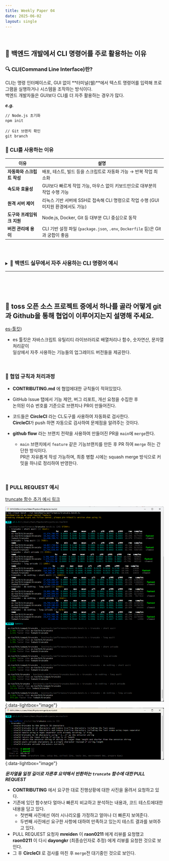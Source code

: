 ```yaml
---
title: Weekly Paper 04
date: 2025-06-02
layout: single
---
```


<br>

## 📌 백엔드 개발에서 CLI 명령어를 주로 활용하는 이유 <br>

### 🔍 CLI(Command Line Interface)란?

CLI는 명령 인터페이스로, GUI 없이 **터미널(쉘)**에서 텍스트 명령어를 입력해 프로그램을 실행하거나 시스템을 조작하는 방식이다. <br>
백엔드 개발자들은 GUI보다 CLI를 더 자주 활용하는 경우가 많다. <br>

***e.g.***
```
// Node.js 초기화
npm init

// Git 브랜치 확인
git branch
```

### 📍 CLI를 사용하는 이유 <br>

| 이유               | 설명                                                                 |
| ---------------- | ------------------------------------------------------------------ |
| **자동화와 스크립트 작성** | 배포, 테스트, 빌드 등을 스크립트로 자동화 가능 → 반복 작업 최소화                            |
| **속도와 효율성**      | GUI보다 빠르게 작업 가능, 마우스 없이 키보드만으로 대부분의 작업 수행 가능                       |
| **원격 서버 제어**     | 리눅스 기반 서버에 SSH로 접속해 CLI 명령으로 작업 수행 (GUI 미지원 환경에서도 가능)              |
| **도구와 프레임워크 지원** | Node.js, Docker, Git 등 대부분 CLI 중심으로 동작                             |
| **버전 관리에 용이**    | CLI 기반 설정 파일 (`package.json`, `.env`, `Dockerfile` 등)은 Git과 궁합이 좋음 |

<br><br>

<details> <summary><strong style="font-size: 1.2em;">🔸 백엔드 실무에서 자주 사용하는 CLI 명령어 예시</strong></summary> 
  
<div style="background: #f0f0f0; padding: 1em;" markdown="1">

| 도구                | 예시 명령어                                  | 설명                                       |
| ----------------- | --------------------------------------- | ---------------------------------------- |
| **Git**           | `git clone`, `git commit`               | 코드 버전 관리 및 협업의 핵심 도구                     |
| **Node.js (npm)** | `npm install`, `npx`                    | 패키지 설치 및 프로젝트 실행 환경 관리                   |
| **PostgreSQL**    | `psql`, `createdb`, `pg_dump`           | 고성능 RDBMS. 쿼리 실행 및 DB 백업/복원 가능           |
| **Prisma**        | `npx prisma generate`, `prisma migrate` | Type-safe ORM. 스키마 정의와 DB 마이그레이션 자동화     |
| **Docker**        | `docker build`, `docker compose up`     | DB, 백엔드 앱 등을 컨테이너로 구성해 일관된 개발 환경 제공      |
| **PM2**           | `pm2 start`, `pm2 logs`                 | Node.js 앱의 프로세스 및 로그 모니터링 도구             |
| **Curl / HTTPie** | `curl`, `http`                          | REST API 테스트 및 디버깅을 위한 CLI 기반 HTTP 클라이언트 |

</div>
</details>

---

<br><br><br>

## 📌 toss 오픈 소스 프로젝트 중에서 하나를 골라 어떻게 git과 Github을 통해 협업이 이루어지는지 설명해 주세요. <br>

[es-툴킷](https://github.com/toss/es-toolkit))  <br>

* es 툴킷은 자바스크립트 유틸리티 라이브러리로 배열처리나 함수, 숫자연산, 문자열처리같이 <br>
     일상에서 자주 사용하는 기능들의 업그레이드 버전들을 제공한다.  <br>

 <br>
 
  ### 📍  협업 규칙과 처리과정 <br>

* **CONTRIBUTING.md** 에 협업에대한 규칙들이 적혀있었다.  <br>
  
* GitHub Issue 탭에서 기능 제안, 버그 리포트, 개선 요청을 수집한 후 <br>
  논의된 이슈 번호를 기준으로 브랜치나 PR이 만들어진다.

* 코드들은 **CircleCI** 라는 CL도구를 사용하여 자동화로 검사한다. <br>
  **CircleCI**가 push 하면 자동으로 검사하여 문제점을 알려주는 것이다.

*  **github flow** 라는 브랜치 전략을 사용하여 만들어진 PR을 `main`에 `merge`한다.  <br>
   * `main` 브랜치에서 `feature` 같은 기능브랜치를 만든 후 PR 하여 `merge` 하는 간단한 방식이다. <br>
      PR은 자유롭게 작성 가능하며, 최종 병합 시에는 squash merge 방식으로 커밋을 하나로 정리하여 반영한다. <br>  

<br>

 ### 📍  PULL REQUEST 예시 <br>
 
  [truncate 함수 추가 예시 링크](https://github.com/toss/es-toolkit/pull/964)  <br>

  
[![truncate01](/assets/img/truncate01.png)](/assets/img/truncate01.png){:data-lightbox="image"} <br>
[![truncate02](/assets/img/truncate02.png)](/assets/img/truncate02.png){:data-lightbox="image"} <br>
  
 ***문자열을 일정 길이로 자른후 요약해서 반환하는 `truncate` 함수에 대한 PULL REQUEST***
 
* **CONTRIBUTING** 에서 요구한 대로 진행상황에 대한 사진을 올려서 요청하고 있다.
* 기존에 있던 함수보다 얼마나 빠른지 비교하고 분석하는 내용과, 코드 테스트에대한 내용을 담고 있다.
   * 첫번째 사진에선 여러 시나리오를 가정하고 얼마나 더 빠른지 보여준다.
   * 두번째 사진에선 요구한 사항에 대하여 만족하고 있는지 테스트 결과를 보여주고 있다.
* PULL REQUEST 요청자 **mreiden** 이 **raon0211** 에게 리뷰를 요청했고 <br>
  **raon0211** 이 다시 **dayongkr** (최종승인자로 추정) 에게 리뷰를 요청한 것으로 보인다.
* 그 후 **CircleCI** 로 검사를 마친 후 `merge`전 대기중인 것으로 보인다. 




